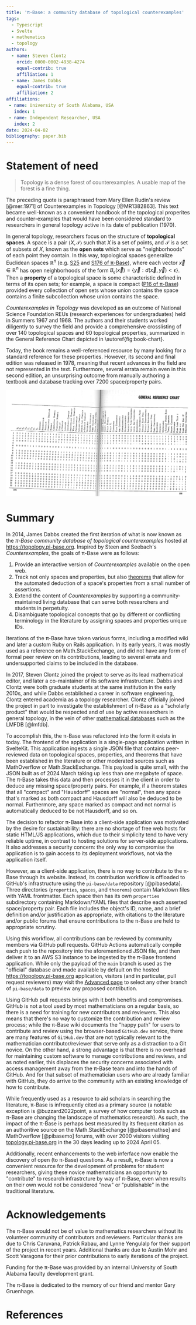 ```yaml
---
title: 'π-Base: a community database of topological counterexamples'
tags:
  - Typescript
  - Svelte
  - mathematics
  - topology
authors:
  - name: Steven Clontz
    orcid: 0000-0002-4938-4274
    equal-contrib: true
    affiliation: 1
  - name: James Dabbs
    equal-contrib: true
    affiliation: 2
affiliations:
 - name: University of South Alabama, USA
   index: 1
 - name: Independent Researcher, USA
   index: 2
date: 2024-04-02
bibliography: paper.bib
---
```


# Statement of need

> Topology is a dense forest of counterexamples. A usable map of the forest is a fine thing.

The preceding quote is paraphrased from Mary Ellen Rudin's review
[@mer:1971] of Counterexamples in Topology [@MR1382863]. This text
became well-known as a convenient handbook of the topological properites
and counter-examples that would have been considered standard to
researchers in general topology active in its date
of publication (1970).

In general topology, researchers focus on the structure of **topological
spaces**. A space is a pair $\langle X,\mathcal T\rangle$ such that
$X$ is a set of points, and $\mathcal T$ is a set of subsets of $X$,
known as the **open sets** which serve as "neighborhoods" of each
point they contain. In this way, topological spaces generalize
Euclidean spaces $\mathbb R^n$ (e.g. 
[S25](https://topology.pi-base.org/spaces/S000025) and 
[S176 of π-Base](https://topology.pi-base.org/spaces/S000176)), 
where each vector
$\vec x\in\mathbb R^n$ has open neighborhoods of the form
$B_\epsilon(\vec x)=\{\vec y:d(\vec x,\vec y)< \epsilon\}$. Then
a **property** of a topological space is some characteristic defined
in terms of its open sets; for example, a space is compact
([P16 of π-Base](https://topology.pi-base.org/properties/P000016))
provided every collection of open sets whose union contains the space
contains a finite subcollection whose union contains the space.

*Counterexamples in Topology* was developed as an outcome of
National Science Foundation REUs (research experiences for undergraduates)
held in Summers 1967 and 1968. The authors and their students worked
diligently to survey the field and provide a comprehensive crosslisting
of over 140 topological spaces and 60 topological properties, summarized
in the General Reference Chart depicted in \autoref{fig:book-chart}.

Today, the book remains a well-referenced resource by many looking
for a standard reference for these properties. However, its second
and final edition was released in 1978, meaning that recent advances
in the field are not represented in the text. Furthermore, several
errata remain even in this second edition, an unsurprising outcome from 
manually authoring a textbook and database tracking over 7200
space/property pairs.

![Steen and Seebach's print database of topological spaces and properties.\label{fig:book-chart}](book-chart.png)

# Summary

In 2014, James Dabbs created the first iteration of what is now
known as the *π-Base community database of topological counterexamples*
hosted at <https://topology.pi-base.org>. Inspired by Steen and Seebach's
*Counterexamples*, the goals of π-Base were as follows:

1. Provide an interactive version of *Counterexamples* available on
the open web.
2. Track not only spaces and properties, but also
[theorems](https://topology.pi-base.org/theorems) that
allow for the automated deduction of a space's properties from
a small number of assertions.
3. Extend the content of *Counterexamples* by supporting a 
community-maintained living database that can
serve both researchers and students in perpetuity.
4. Disambiguate topological concepts that go by different
or conflicting terminology in the literature by assigning
spaces and properties unique IDs.

Iterations of the π-Base have taken various forms, including
a modified wiki and later a custom Ruby on Rails application.
In its early years, it was mostly used as a reference on
Math.StackExchange, and did not have any form of formal peer review
on its contributions, leading to several errata and undersupported
claims to be included in the database.

In 2017, Steven Clontz joined the project to serve as its
lead mathematical editor, and later a co-maintainer of its
software infrastructure. Dabbs and Clontz were both graduate
students at the same institution in the early 2010s,
and while Dabbs established a career in software
engineering, Clontz entered academia as a topology researcher.
Clontz officially joined the project in part to investigate
the establishment of π-Base as a "scholarly product" that would
be respected and of use by active researchers in general topology,
in the vein of other [mathematical databases](https://mathbases.org/)
such as the LMFDB [@lmfdb].

To accomplish this, the π-Base was refactored into the form it exists
in today. The frontend of the application is a single-page application
written in SvelteKit. This application ingests a single JSON file that
contains peer-reviewed data on topological spaces, properties, and
theorems that have been established in the literature or other moderated
sources such as MathOverflow or Math.StackExchange. This payload is
quite small, with the JSON built as of 2024 March taking up less than
one megabyte of space. The π-Base takes this data and then processes
it in the client in order to deduce any missing space/property pairs.
For example, if a theorem states that all "compact" and "Hausdorff" spaces
are "normal", then any space that's marked as both compact and Hausdorff
will also be deduced to be normal. Furthermore, any space marked as
compact and not normal is automatically deduced to be not Hausdorff,
and so on.

The decision to refactor π-Base into a client-side application was
motivated by the desire for sustainability:
there are no shortage of free web hosts for static HTML/JS applications,
which due to their simplicity tend to have very reliable uptime, in
contrast to hosting solutions for server-side applications. It also
addresses a security concern: the only way to compromise the application
is to gain access to its deployment workflows, not via the application
itself.

However, as a client-side application, there is no way to contribute to the
π-Base through its website. Instead, its contribution workflow is
offloaded to GitHub's infrastructure using the `pi-base/data`
repository [@pibasedata]. Three directories (`properties`, `spaces`,
and `theorems`) contain Markdown files with YAML frontmatter. Each
space then has its own `properties` subdirectory containing Markdown/YAML
files that describe each asserted space/property pair. Each file
includes the object's ID, name, and a brief definition and/or justification
as appropriate, with citations to the literature and/or public forums
that ensure contributions to the π-Base are held to appropriate scrutiny.

Using this workflow, all
contributions can be reviewed by community members via GitHub pull 
requests. GitHub Actions automatically compile each push to the
repository into the aforementioned JSON file, and then deliver it
to an AWS S3 instance to be ingested by the π-Base frontend application.
While only the payload of the `main` branch is used as the "official"
database and made available by default on the hosted
<https://topology.pi-base.org> application, visitors (and in particular,
pull request reviewers) may visit the
[Advanced page](https://topology.pi-base.org/dev) to select any other
branch of `pi-base/data` to preview any proposed contribution.

Using GitHub pull requests brings with it both benefits and compromises.
GitHub is not a tool used by most mathematicians on a regular basis, so there
is a need for training for new contributors and reviewers. This also means
that there's no way to customize the contribution and review process; while
the π-Base wiki documents the "happy path" for users to contribute and review using
the browser-based `GitHub.dev` service, there are many features of `GitHub.dev`
that are not typically relevant to the mathematician contributor/reviewer
that serve only as a distraction to a Git novice.
On the other hand, a strong advantage is that there is no overhead for
maintaining custom software to manage contributions and reviews, and as noted
earlier, this displaces the security concerns associated with access management
away from the π-Base team and into the hands of GitHub. And for that subset of
mathematician users who are already familiar with GitHub, they do arrive
to the community with an existing knowledge of how to contribute.

While frequently used as a resource to aid scholars
in searching the literature, π-Base is infrequently cited as a primary
source
(a notable exception is @buzzard2022point, a survey of how
computer tools such as π-Base
are changing the landscape of mathematics research).
As such, the impact of the π-Base is perhaps best measured by its 
frequent citation as an authoritive source on the
Math.StackExchange [@pibasemathse] and MathOverflow [@pibasemo] forums,
with over 2000 visitors visiting
[topology.pi-base.org](https://topology.pi-base.org) in the 30 days
leading up to 2024 April 05.

Additionally, recent enhancements to the web inferface now enable the
discovery of open (to π-Base) questions. As a result, π-Base
is now a convenient resource for the
development of problems for student researchers, giving these novice
mathematicians an opportunity to "contribute" to research infrastrcture by
way of π-Base, even when results on their own would not be considered "new"
or "publishable" in the traditional literature.

<!-- # Citations

Citations to entries in paper.bib should be in
[rMarkdown](http://rmarkdown.rstudio.com/authoring_bibliographies_and_citations.html)
format.

If you want to cite a software repository URL (e.g. something on GitHub without a preferred
citation) then you can do it with the example BibTeX entry below for @fidgit.

For a quick reference, the following citation commands can be used:
- `@author:2001`  ->  "Author et al. (2001)"
- `[@author:2001]` -> "(Author et al., 2001)"
- `[@author1:2001; @author2:2001]` -> "(Author1 et al., 2001; Author2 et al., 2002)"

# Figures

Figures can be included like this:
![Caption for example figure.\label{fig:example}](figure.png)
and referenced from text using \autoref{fig:example}.

Figure sizes can be customized by adding an optional second parameter:
![Caption for example figure.](figure.png){ width=20% } -->

# Acknowledgements

The π-Base would not be of value to mathematics researchers without its
volunteer community of contributors and reviewers. Particular thanks
are due to Chris Caruvana, Patrick Rabau, and Lynne Yengulalp for their
support of the project in recent years. Additional thanks are due to
Austin Mohr and Scott Varagona for their prior contributions to early
iterations of the project.

Funding for the π-Base was provided by an internal University of South
Alabama faculty development grant.

The π-Base is dedicated to the memory of our friend and mentor
Gary Gruenhage.


# References